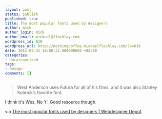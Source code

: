 ```yaml
---
layout: post
status: publish
published: true
title: The most popular fonts used by designers
author: mick
author_login: mick
author_email: mickael@flochlay.com
wordpress_id: 610
wordpress_url: http://morningcoffee.mickaelflochlay.com/?p=610
date: 2011-08-31 10:00:21.000000000 +02:00
categories:
- Uncategorized
tags:
- Design
comments: []
---
```

<blockquote>West Anderson uses Futura for all of his films, and it was also Stanley Kubrick’s favorite font.</blockquote>
I think it's Wes. No 't'. Good resource though.

via <a href="http://www.webdesignerdepot.com/2011/08/the-most-popular-fonts-used-by-designers/">The most popular fonts used by designers | Webdesigner Depot</a>.
